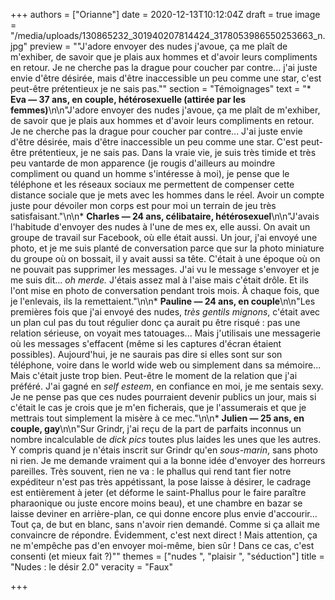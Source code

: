 +++
authors = ["Orianne"]
date = 2020-12-13T10:12:04Z
draft = true
image = "/media/uploads/130865232_301940207814424_3178053986550253663_n.jpg"
preview = "\"J'adore envoyer des nudes j'avoue, ça me plaît de m'exhiber, de savoir que je plais aux hommes et d'avoir leurs compliments en retour. Je ne cherche pas la drague pour coucher par contre... j'ai juste envie d'être désirée, mais d'être inaccessible un peu comme une star, c'est peut-être prétentieux je ne sais pas.\""
section = "Témoignages"
text = "* **Eva — 37 ans, en couple, hétérosexuelle (attirée par les femmes)**\n\n\"J'adore envoyer des nudes j'avoue, ça me plaît de m'exhiber, de savoir que je plais aux hommes et d'avoir leurs compliments en retour. Je ne cherche pas la drague pour coucher par contre... J'ai juste envie d'être désirée, mais d'être inaccessible un peu comme une star. C'est peut-être prétentieux, je ne sais pas. Dans la vraie vie, je suis très timide et très peu vantarde de mon apparence (je rougis d'ailleurs au moindre compliment ou quand un homme s'intéresse à moi), je pense que le téléphone et les réseaux sociaux me permettent de compenser cette distance sociale que je mets avec les hommes dans le réel. Avoir un compte juste pour dévoiler mon corps est pour moi un terrain de jeu très satisfaisant.\"\n\n* **Charles — 24 ans, célibataire, hétérosexuel**\n\n\"J'avais l'habitude d'envoyer des nudes à l'une de mes ex, elle aussi. On avait un groupe de travail sur Facebook, où elle était aussi. Un jour, j'ai envoyé une photo, et je me suis planté de conversation parce que sur la photo miniature du groupe où on bossait, il y avait aussi sa tête. C'était à une époque où on ne pouvait pas supprimer les messages. J'ai vu le message s'envoyer et je me suis dit... _oh merde._ J'étais assez mal à l'aise mais c'était drôle. Et ils l'ont mise en photo de conversation pendant trois mois. À chaque fois, que je l'enlevais, ils la remettaient.\"\n\n* **Pauline — 24 ans, en couple**\n\n\"Les premières fois que j'ai envoyé des nudes, _très gentils mignons_, c'était avec un plan cul pas du tout régulier donc ça aurait pu être risqué : pas une relation sérieuse, on voyait mes tatouages... Mais j'utilisais une messagerie où les messages s'effacent (même si les captures d'écran étaient possibles). Aujourd'hui, je ne saurais pas dire si elles sont sur son téléphone, voire dans le world wide web ou simplement dans sa mémoire... Mais c'était juste trop bien. Peut-être le moment de la relation que j'ai préféré. J'ai gagné en _self esteem_, en confiance en moi, je me sentais sexy. Je ne pense pas que ces nudes pourraient devenir publics un jour, mais si c'était le cas je crois que je m'en ficherais, que je l'assumerais et que je mettrais tout simplement la misère à ce mec.\"\n\n* **Julien — 25 ans, en couple, gay**\n\n\"Sur Grindr, j'ai reçu de la part de parfaits inconnus un nombre incalculable de _dick pics_ toutes plus laides les unes que les autres. Y compris quand je n'étais inscrit sur Grindr qu'en _sous-marin_, sans photo ni rien. Je me demande vraiment qui a la bonne idée d'envoyer des horreurs pareilles. Très souvent, rien ne va : le phallus qui rend tant fier notre expéditeur n'est pas très appétissant, la pose laisse à désirer, le cadrage est entièrement à jeter (et déforme le saint-Phallus pour le faire paraître pharaonique ou juste encore moins beau), et une chambre en bazar se laisse deviner en arrière-plan, ce qui donne encore plus envie d'accourir... Tout ça, de but en blanc, sans n'avoir rien demandé. Comme si ça allait me convaincre de répondre. Évidemment, c'est next direct ! Mais attention, ça ne m'empêche pas d'en envoyer moi-même, bien sûr ! Dans ce cas, c'est consenti (et mieux fait ?)\""
themes = ["nudes ", "plaisir ", "séduction"]
title = "Nudes : le désir 2.0"
veracity = "Faux"

+++
